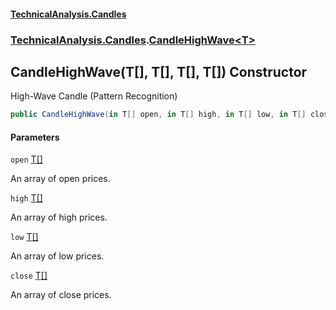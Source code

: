 #### [TechnicalAnalysis\.Candles](Atypical.TechnicalAnalysis.Candles.md 'Atypical\.TechnicalAnalysis\.Candles')
### [TechnicalAnalysis\.Candles](Atypical.TechnicalAnalysis.Candles.md#TechnicalAnalysis.Candles 'TechnicalAnalysis\.Candles').[CandleHighWave&lt;T&gt;](CandleHighWave_T_.md 'TechnicalAnalysis\.Candles\.CandleHighWave\<T\>')

## CandleHighWave\(T\[\], T\[\], T\[\], T\[\]\) Constructor

High\-Wave Candle \(Pattern Recognition\)

```csharp
public CandleHighWave(in T[] open, in T[] high, in T[] low, in T[] close);
```
#### Parameters

<a name='TechnicalAnalysis.Candles.CandleHighWave_T_.CandleHighWave(T[],T[],T[],T[]).open'></a>

`open` [T](CandleHighWave_T_.md#TechnicalAnalysis.Candles.CandleHighWave_T_.T 'TechnicalAnalysis\.Candles\.CandleHighWave\<T\>\.T')[\[\]](https://docs.microsoft.com/en-us/dotnet/api/System.Array 'System\.Array')

An array of open prices\.

<a name='TechnicalAnalysis.Candles.CandleHighWave_T_.CandleHighWave(T[],T[],T[],T[]).high'></a>

`high` [T](CandleHighWave_T_.md#TechnicalAnalysis.Candles.CandleHighWave_T_.T 'TechnicalAnalysis\.Candles\.CandleHighWave\<T\>\.T')[\[\]](https://docs.microsoft.com/en-us/dotnet/api/System.Array 'System\.Array')

An array of high prices\.

<a name='TechnicalAnalysis.Candles.CandleHighWave_T_.CandleHighWave(T[],T[],T[],T[]).low'></a>

`low` [T](CandleHighWave_T_.md#TechnicalAnalysis.Candles.CandleHighWave_T_.T 'TechnicalAnalysis\.Candles\.CandleHighWave\<T\>\.T')[\[\]](https://docs.microsoft.com/en-us/dotnet/api/System.Array 'System\.Array')

An array of low prices\.

<a name='TechnicalAnalysis.Candles.CandleHighWave_T_.CandleHighWave(T[],T[],T[],T[]).close'></a>

`close` [T](CandleHighWave_T_.md#TechnicalAnalysis.Candles.CandleHighWave_T_.T 'TechnicalAnalysis\.Candles\.CandleHighWave\<T\>\.T')[\[\]](https://docs.microsoft.com/en-us/dotnet/api/System.Array 'System\.Array')

An array of close prices\.